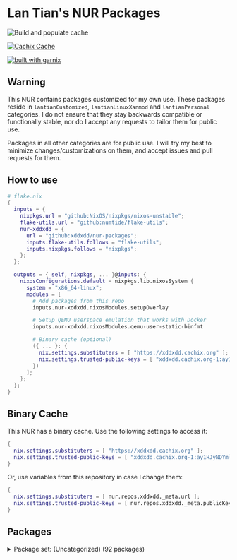 # Lan Tian's NUR Packages

![Build and populate cache](https://github.com/xddxdd/nur-packages/workflows/Build%20and%20populate%20cache/badge.svg)

[![Cachix Cache](https://img.shields.io/badge/cachix-xddxdd-blue.svg)](https://xddxdd.cachix.org)

[![built with garnix](https://img.shields.io/endpoint.svg?url=https%3A%2F%2Fgarnix.io%2Fapi%2Fbadges%2Fxddxdd%2Fnur-packages)](https://garnix.io)

## Warning

This NUR contains packages customized for my own use. These packages reside in `lantianCustomized`, `lantianLinuxXanmod` and `lantianPersonal` categories. I do not ensure that they stay backwards compatible or functionally stable, nor do I accept any requests to tailor them for public use.

Packages in all other categories are for public use. I will try my best to minimize changes/customizations on them, and accept issues and pull requests for them.

## How to use

```nix
# flake.nix
{
  inputs = {
    nixpkgs.url = "github:NixOS/nixpkgs/nixos-unstable";
    flake-utils.url = "github:numtide/flake-utils";
    nur-xddxdd = {
      url = "github:xddxdd/nur-packages";
      inputs.flake-utils.follows = "flake-utils";
      inputs.nixpkgs.follows = "nixpkgs";
    };
  };

  outputs = { self, nixpkgs, ... }@inputs: {
    nixosConfigurations.default = nixpkgs.lib.nixosSystem {
      system = "x86_64-linux";
      modules = [
        # Add packages from this repo
        inputs.nur-xddxdd.nixosModules.setupOverlay

        # Setup QEMU userspace emulation that works with Docker
        inputs.nur-xddxdd.nixosModules.qemu-user-static-binfmt

        # Binary cache (optional)
        ({ ... }: {
          nix.settings.substituters = [ "https://xddxdd.cachix.org" ];
          nix.settings.trusted-public-keys = [ "xddxdd.cachix.org-1:ay1HJyNDYmlSwj5NXQG065C8LfoqqKaTNCyzeixGjf8=" ];
        })
      ];
    };
  };
}
```

## Binary Cache

This NUR has a binary cache. Use the following settings to access it:

```nix
{
  nix.settings.substituters = [ "https://xddxdd.cachix.org" ];
  nix.settings.trusted-public-keys = [ "xddxdd.cachix.org-1:ay1HJyNDYmlSwj5NXQG065C8LfoqqKaTNCyzeixGjf8=" ];
}
```

Or, use variables from this repository in case I change them:

```nix
{
  nix.settings.substituters = [ nur.repos.xddxdd._meta.url ];
  nix.settings.trusted-public-keys = [ nur.repos.xddxdd._meta.publicKey ];
}
```

## Packages

<details>
<summary>Package set: (Uncategorized) (92 packages)</summary>

| State | Path | Name | Version | Description |
| ----- | ---- | ---- | ------- | ----------- |
|  | `amule-dlp` | [amule-dlp](https://github.com/amule-project/amule) | 7b3a07ab554d95267cca0c4a819b26d8474d6b3b | Peer-to-peer client for the eD2K and Kademlia networks |
|  | `asterisk-g72x` | [asterisk-g72x](https://github.com/arkadijs/asterisk-g72x) | 3855cec2ef2667f3e9224006dbaf179575752218 | G.729 and G.723.1 codecs for Asterisk (Only G.729 is enabled) |
|  | `asteriskDigiumCodecs` | merged- | 1.0.0 |  |
|  | `baidupcs-go` | [baidupcs-go](https://github.com/qjfoidnh/BaiduPCS-Go) | v3.9.5 | iikira/BaiduPCS-Go 原版基础上集成了分享链接/秒传链接转存功能 |
|  | `bepasty` | [bepasty](https://bepasty-server.readthedocs.org/) | 1.2.0 | universal pastebin server |
|  | `bilibili` | [bilibili](https://app.bilibili.com/) | 1.12.1-2 | Bilibili desktop client |
|  | `bird-lg-go` | [bird-lg-go](https://github.com/xddxdd/bird-lg-go) | 43b4ad93dd0a84c64a3c24c071c6e328cb5ea91e | BIRD looking glass in Go, for better maintainability, easier deployment & smaller memory footprint |
|  | `bird-lgproxy-go` | [bird-lgproxy-go](https://github.com/xddxdd/bird-lg-go) | 43b4ad93dd0a84c64a3c24c071c6e328cb5ea91e | BIRD looking glass in Go, for better maintainability, easier deployment & smaller memory footprint |
| `Broken` | `boringssl-oqs` | [boringssl-oqs](https://openquantumsafe.org) | OQS-BoringSSL-snapshot-2023-06 | Fork of BoringSSL that includes prototype quantum-resistant key exchange and authentication in the TLS handshake based on liboqs |
|  | `calibre-cops` | [calibre-cops](http://blog.slucas.fr/en/oss/calibre-opds-php-server) | 1.1.3 | Calibre OPDS (and HTML) PHP Server : web-based light alternative to Calibre content server / Calibre2OPDS to serve ebooks (epub, mobi, pdf, ...) |
|  | `chmlib-utils` | [chmlib](http://www.jedrea.com/chmlib) | 0.40a | A library for dealing with Microsoft ITSS/CHM format files |
|  | `chromium-oqs-bin` | [chromium-oqs-bin](https://github.com/open-quantum-safe/oqs-demos) | 0.7.2 | Chromium with Open Quantum Safe patches |
|  | `cloudpan189-go` | [cloudpan189-go](https://github.com/tickstep/cloudpan189-go) | v0.1.3 | 天翼云盘命令行客户端(CLI)，基于GO语言实现 |
|  | `cockpy` | [cockpy](https://github.com/Hiro420/CockPY) | 00fa2f220fd5e22c14a88b5f6000487b49b071f1 | public and open source version of the cbt2 ps im working on  |
|  | `deepspeech-gpu` | [deepspeech-gpu](https://github.com/mozilla/DeepSpeech) | 0.9.3 | Speech-to-text engine which can run in real time on devices ranging from a Raspberry Pi 4 to high power GPU servers. |
|  | `deepspeech-wrappers` | [deepspeech](https://github.com/mozilla/DeepSpeech) | 0.9.3 | Speech-to-text engine which can run in real time on devices ranging from a Raspberry Pi 4 to high power GPU servers. |
|  | `dingtalk` | [dingtalk](https://www.dingtalk.com/) | 7.1.0.30927 | 钉钉 |
|  | `dn42-pingfinder` | [dn42-pingfinder](https://git.dn42.dev/dn42/pingfinder/src/branch/master/clients) | 1.0.0 | DN42 Pingfinder |
|  | `douban-openapi-server` | [douban-openapi-server](https://github.com/caryyu/douban-openapi-server) | c7e2a0f59ba5cfb2d10a31013547686a4afab99d | A Douban API server that provides an unofficial APIs for media information gathering |
|  | `drone-file-secret` | [drone-file-secret](https://github.com/xddxdd/drone-file-secret) | b69ba503becb41c72a1b724f38a26e7f2c34b110 | A secret provider for Drone CI. It simply reads secrets from a given folder, suitable for private use Drone CI instances where running a Vault instance can be undesirable. |
|  | `drone-vault` | [drone-vault](https://docs.drone.io/configure/secrets/external/vault/) | v1.3.0 | Drone plugin for integrating with the Vault secrets manager |
|  | `etherguard` | [etherguard](https://github.com/KusakabeShi/EtherGuard-VPN) | a96db9e8cf68da687c5e26696df9778162d42ad2 | Layer2 version of wireguard with Floyd Warshall implement in go |
|  | `fastapi-dls` | [fastapi-dls](https://gitea.publichub.eu/oscar.krause/fastapi-dls) | 58ffa752f34b2d4ac71b18a68994ccfebb066c70 | Minimal Delegated License Service (DLS) |
|  | `fcitx5-breeze` | [fcitx5-breeze](https://github.com/scratch-er/fcitx5-breeze) | 2.0.0 | Fcitx5 theme to match KDE's Breeze style |
|  | `flaresolverr` | [flaresolverr](https://github.com/FlareSolverr/FlareSolverr) | v3.3.6 | Proxy server to bypass Cloudflare protection |
|  | `flasgger` | [flasgger](http://flasgger.pythonanywhere.com/) | 0.9.5 | Easy OpenAPI specs and Swagger UI for your Flask API |
|  | `ftp-proxy` | [ftp-proxy](http://www.ftpproxy.org/) | 1.2.3 | ftp.proxy - FTP Proxy Server |
|  | `genshin-checkin-helper` | [genshin-checkin-helper](https://gitlab.com/y1ndan/genshin-checkin-helper) | b9e36543bfe5b042e015463e5d0398cd234cba90 | More than check-in for Genshin Impact. |
|  | `genshinhelper2` | [genshinhelper2](https://gitlab.com/y1ndan/genshinhelper2) | 1382b89d0ee1f5dfcbe1425398fb4cfc260ddcdd | A Python library for miHoYo bbs and HoYoLAB Community. |
|  | `glauth` | [glauth](https://github.com/glauth/glauth) | v2.3.0 | A lightweight LDAP server for development, home use, or CI |
|  | `google-earth-pro` | [google-earth-pro](https://www.google.com/earth/) | 7.3.6.9345 | A world sphere viewer |
|  | `gopherus` | [gopherus](http://gopherus.sourceforge.net/) | 1.2.1 | Gopherus is a free, multiplatform, console-mode gopher client that provides a classic text interface to the gopherspace. |
|  | `grasscutter` | [grasscutter](https://github.com/Grasscutters/Grasscutter) | 1.7.2 | A server software reimplementation for a certain anime game. |
|  | `hath` | [hath](https://e-hentai.org/) | 1.6.1 | Hentai@Home |
|  | `hesuvi-hrir` | [hesuvi-hrir](https://sourceforge.net/projects/hesuvi/) | 2.0.0.1 | Headphone Surround Virtualizations for Equalizer APO |
|  | `hoyo-glyphs` | [hoyo-glyphs](https://github.com/SpeedyOrc-C/Hoyo-Glyphs) | 9914343c51384e45496522074c6cc6b15394543c | Constructed scripts by Hoyoverse 米哈游的架空文字  |
|  | `kaixinsong-fonts` | [kaixinsong-fonts](http://www.guoxuedashi.net/zidian/bujian/KaiXinSong.php) | 3.0 | KaiXinSong |
|  | `kata-image` | [kata-image](https://github.com/kata-containers/kata-containers) | 3.1.3 | Kata Containers is an open source project and community working to build a standard implementation of lightweight Virtual Machines (VMs) that feel and perform like containers, but provide the workload isolation and security advantages of VMs. (Packaging script adapted from https://github.com/TUM-DSE/doctor-cluster-config/blob/0c40be8dd86282122f8f04df738c409ef5e3da1c/pkgs/kata-images/default.nix) |
| `Broken` | `kata-runtime` | [kata-runtime](https://github.com/kata-containers/kata-containers) | 3.1.3 | Kata Containers is an open source project and community working to build a standard implementation of lightweight Virtual Machines (VMs) that feel and perform like containers, but provide the workload isolation and security advantages of VMs. (Packaging script adapted from https://github.com/TUM-DSE/doctor-cluster-config/blob/0c40be8dd86282122f8f04df738c409ef5e3da1c/pkgs/kata-runtime/default.nix) |
|  | `konnect` | [konnect](https://github.com/Kopano-dev/konnect) | v0.34.0 | Kopano Konnect implements an OpenID provider (OP) with integrated web login and consent forms. |
|  | `lantianCustomized` | merged-asterisk-attic-telnyx-compatible-coredns-librime-with-plugins-linux-xanmod-lantian-linux-xanmod-lantian-lto-linux-xanmod-lantian-unstable-linux-xanmod-lantian-unstable-lto-nbfc-linux-nginx-transmission-with-webui | 1.0.0 |  |
|  | `lantianLinuxXanmod` | merged-generic-generic-lto-latest-generic-latest-generic-lto-latest-x86_64-v1-latest-x86_64-v1-lto-latest-x86_64-v2-latest-x86_64-v2-lto-latest-x86_64-v3-latest-x86_64-v3-lto-latest-x86_64-v4-latest-x86_64-v4-lto-lts-generic-lts-generic-lto-lts-x86_64-v1-lts-x86_64-v1-lto-lts-x86_64-v2-lts-x86_64-v2-lto-lts-x86_64-v3-lts-x86_64-v3-lto-lts-x86_64-v4-lts-x86_64-v4-lto-v6_0-generic-v6_0-generic-lto-v6_0-x86_64-v1-v6_0-x86_64-v1-lto-v6_0-x86_64-v2-v6_0-x86_64-v2-lto-v6_0-x86_64-v3-v6_0-x86_64-v3-lto-v6_0-x86_64-v4-v6_0-x86_64-v4-lto-v6_1-generic-v6_1-generic-lto-v6_1-x86_64-v1-v6_1-x86_64-v1-lto-v6_1-x86_64-v2-v6_1-x86_64-v2-lto-v6_1-x86_64-v3-v6_1-x86_64-v3-lto-v6_1-x86_64-v4-v6_1-x86_64-v4-lto-x86_64-v1-x86_64-v1-lto-x86_64-v2-x86_64-v2-lto-x86_64-v3-x86_64-v3-lto-x86_64-v4-x86_64-v4-lto | 1.0.0 |  |
|  | `lantianLinuxXanmodPackages` | merged- | 1.0.0 |  |
|  | `lantianPersonal` | merged-libltnginx | 1.0.0 |  |
|  | `ldap-auth-proxy` | [ldap-auth-proxy](https://github.com/pinepain/ldap-auth-proxy) | 66a8236af574f554478fe376051b95f61235efc9 | A simple drop-in HTTP proxy for transparent LDAP authentication which is also a HTTP auth backend. |
|  | `libnftnl-fullcone` | [libnftnl](https://netfilter.org/projects/libnftnl/) | 1.2.6 | A userspace library providing a low-level netlink API to the in-kernel nf_tables subsystem |
|  | `liboqs` | [liboqs](https://openquantumsafe.org) | a80fdf8ee48ea979b5b90ceba026610338608ce0 | C library for prototyping and experimenting with quantum-resistant cryptography |
|  | `netboot-xyz` | [netboot-xyz](https://netboot.xyz/) | 2.0.72 | Your favorite operating systems in one place. A network-based bootable operating system installer based on iPXE. |
|  | `netns-exec` | [netns-exec](https://github.com/pekman/netns-exec) | aa346fd058d47b238ae1b86250f414bcab2e7927 | Run command in Linux network namespace as normal user |
|  | `nftables-fullcone` | [nftables](https://netfilter.org/projects/nftables/) | 1.0.8 | The project that aims to replace the existing {ip,ip6,arp,eb}tables framework |
|  | `noise-suppression-for-voice` | [noise-suppression-for-voice](https://github.com/werman/noise-suppression-for-voice) | v1.03 | Noise suppression plugin based on Xiph's RNNoise |
|  | `nullfs` | [nullfs](https://github.com/xrgtn/nullfs) | 0884f87ec01faaee219f59742c14ed3c3945f5c0 | FUSE nullfs drivers |
| `Broken` | `nvlax` | [nvlax](https://github.com/illnyang/nvlax) | b3699ad40c4dfbb9d46c53325d63ae8bf4a94d7f | Future-proof NvENC & NvFBC patcher |
|  | `oci-arm-host-capacity` | [oci-arm-host-capacity](https://github.com/hitrov/oci-arm-host-capacity) | 1a655bf6150d64f4f3732f267477ed3e4c6f87d0 | This script allows to bypass Oracle Cloud Infrastructure 'Out of host capacity' error immediately when additional OCI capacity will appear in your Home Region / Availability domain. |
|  | `onepush` | [onepush](https://gitlab.com/y1ndan/onepush) | 3a1d5880e3b8f1c5191ee28acd828def15fe135d | A Python library to send notifications to your iPhone, Discord, Telegram, WeChat, QQ and DingTalk. |
|  | `openj9-ibm-semeru` | merged-jdk-bin-11-jdk-bin-11_0_12_0-jdk-bin-11_0_13_0-jdk-bin-11_0_14_0-jdk-bin-11_0_14_1-jdk-bin-11_0_15_0-jdk-bin-11_0_16_0-jdk-bin-11_0_16_1-jdk-bin-11_0_17_0-jdk-bin-11_0_18_0-jdk-bin-11_0_19_0-jdk-bin-11_0_20_0-jdk-bin-11_0_20_1-jdk-bin-16-jdk-bin-16_0_2_0-jdk-bin-17-jdk-bin-17_0_1_0-jdk-bin-17_0_2_0-jdk-bin-17_0_3_0-jdk-bin-17_0_4_0-jdk-bin-17_0_4_1-jdk-bin-17_0_5_0-jdk-bin-17_0_6_0-jdk-bin-17_0_7_0-jdk-bin-17_0_8_0-jdk-bin-17_0_8_1-jdk-bin-18-jdk-bin-18_0_1_0-jdk-bin-18_0_1_1-jdk-bin-18_0_2_0-jdk-bin-18_0_2_1-jdk-bin-19-jdk-bin-19_0_2_0-jdk-bin-20-jdk-bin-20_0_1_0-jdk-bin-20_0_2_0-jdk-bin-8-jdk-bin-8_0_302_0-jdk-bin-8_0_312_0-jdk-bin-8_0_322_0-jdk-bin-8_0_332_0-jdk-bin-8_0_345_0-jdk-bin-8_0_345_1-jdk-bin-8_0_352_0-jdk-bin-8_0_362_0-jdk-bin-8_0_372_0-jdk-bin-8_0_382_0-jre-bin-11-jre-bin-11_0_12_0-jre-bin-11_0_13_0-jre-bin-11_0_14_0-jre-bin-11_0_14_1-jre-bin-11_0_15_0-jre-bin-11_0_16_0-jre-bin-11_0_16_1-jre-bin-11_0_17_0-jre-bin-11_0_18_0-jre-bin-11_0_19_0-jre-bin-11_0_20_0-jre-bin-11_0_20_1-jre-bin-16-jre-bin-16_0_2_0-jre-bin-17-jre-bin-17_0_1_0-jre-bin-17_0_2_0-jre-bin-17_0_3_0-jre-bin-17_0_4_0-jre-bin-17_0_4_1-jre-bin-17_0_5_0-jre-bin-17_0_6_0-jre-bin-17_0_7_0-jre-bin-17_0_8_0-jre-bin-17_0_8_1-jre-bin-18-jre-bin-18_0_1_0-jre-bin-18_0_1_1-jre-bin-18_0_2_0-jre-bin-18_0_2_1-jre-bin-19-jre-bin-19_0_2_0-jre-bin-20-jre-bin-20_0_1_0-jre-bin-20_0_2_0-jre-bin-8-jre-bin-8_0_302_0-jre-bin-8_0_312_0-jre-bin-8_0_322_0-jre-bin-8_0_332_0-jre-bin-8_0_345_0-jre-bin-8_0_345_1-jre-bin-8_0_352_0-jre-bin-8_0_362_0-jre-bin-8_0_372_0-jre-bin-8_0_382_0 | 1.0.0 |  |
|  | `openjdk-adoptium` | merged-jdk-bin-11-jdk-bin-11_0_12_7-jdk-bin-11_0_13_8-jdk-bin-11_0_14_1_1-jdk-bin-11_0_14_9-jdk-bin-11_0_15_10-jdk-bin-11_0_16_1_1-jdk-bin-11_0_16_8-jdk-bin-11_0_17_8-jdk-bin-11_0_18_10-jdk-bin-11_0_19_7-jdk-bin-11_0_20_1_1-jdk-bin-11_0_20_8-jdk-bin-16-jdk-bin-16_0_2_7-jdk-bin-17-jdk-bin-17_0_1_12-jdk-bin-17_0_2_8-jdk-bin-17_0_3_7-jdk-bin-17_0_4_1_1-jdk-bin-17_0_4_8-jdk-bin-17_0_5_8-jdk-bin-17_0_6_10-jdk-bin-17_0_7_7-jdk-bin-17_0_8_1_1-jdk-bin-17_0_8_7-jdk-bin-17_35-jdk-bin-18-jdk-bin-18_0_1_10-jdk-bin-18_0_2_1_1-jdk-bin-18_0_2_9-jdk-bin-18_36-jdk-bin-8-jdk-bin-8u302_b08-jdk-bin-8u312_b07-jdk-bin-8u322_b06-jdk-bin-8u332_b09-jdk-bin-8u342_b07-jdk-bin-8u345_b01-jdk-bin-8u352_b08-jdk-bin-8u362_b09-jdk-bin-8u372_b07-jdk-bin-8u382_b05-jre-bin-11-jre-bin-11_0_12_7-jre-bin-11_0_13_8-jre-bin-11_0_14_1_1-jre-bin-11_0_14_9-jre-bin-11_0_15_10-jre-bin-11_0_16_1_1-jre-bin-11_0_16_8-jre-bin-11_0_17_8-jre-bin-11_0_18_10-jre-bin-11_0_19_7-jre-bin-11_0_20_1_1-jre-bin-11_0_20_8-jre-bin-17-jre-bin-17_0_1_12-jre-bin-17_0_2_8-jre-bin-17_0_3_7-jre-bin-17_0_4_1_1-jre-bin-17_0_4_8-jre-bin-17_0_5_8-jre-bin-17_0_6_10-jre-bin-17_0_7_7-jre-bin-17_0_8_1_1-jre-bin-17_0_8_7-jre-bin-18-jre-bin-18_0_1_10-jre-bin-18_0_2_1_1-jre-bin-18_0_2_9-jre-bin-8-jre-bin-8u302_b08-jre-bin-8u312_b07-jre-bin-8u322_b06-jre-bin-8u332_b09-jre-bin-8u342_b07-jre-bin-8u345_b01-jre-bin-8u352_b08-jre-bin-8u362_b09-jre-bin-8u372_b07-jre-bin-8u382_b05 | 1.0.0 |  |
|  | `openssl-oqs` | [openssl-oqs](https://www.openssl.org/) | 1.1.1 | A cryptographic library that implements the SSL and TLS protocols |
|  | `openssl-oqs-provider` | [openssl-oqs-provider](https://openquantumsafe.org) | 5fd47f991a8a04887d1313d287f7ba5ba5fbaefa | OpenSSL 3 provider containing post-quantum algorithms |
|  | `osdlyrics` | [osdlyrics](https://github.com/osdlyrics/osdlyrics) | 0.5.14 | Standalone lyrics fetcher/displayer (windowed and OSD mode). |
|  | `payload-dumper-go` | [payload-dumper-go](https://github.com/ssut/payload-dumper-go) | 1.2.2 | An android OTA payload dumper written in Go |
|  | `phpmyadmin` | [phpmyadmin](https://www.phpmyadmin.net/) | 5.2.1 | A web interface for MySQL and MariaDB |
|  | `phppgadmin` | [phppgadmin](https://github.com/phppgadmin/phppgadmin) | v7.14.5-mod | The premier web-based administration tool for PostgreSQL |
|  | `plangothic-fonts` | merged-allideo-fallback | 1.0.0 |  |
|  | `pterodactyl-wings` | [pterodactyl-wings](https://pterodactyl.io) | v1.11.7 | The server control plane for Pterodactyl Panel. |
|  | `qbittorrent-enhanced-edition` | [qbittorrent-enhanced-edition](https://www.qbittorrent.org/) | release-4.5.5.10 | Featureful free software BitTorrent client |
|  | `qbittorrent-enhanced-edition-nox` | [qbittorrent-enhanced-edition](https://www.qbittorrent.org/) | release-4.5.5.10 | Featureful free software BitTorrent client |
|  | `qemu-user-static` | [qemu-user-static](http://www.qemu.org/) | 8.1.1+ds-2 | A generic and open source machine emulator and virtualizer |
|  | `qq` | [qq](https://im.qq.com/linuxqq/index.html) | 3.2.1-17153 | QQ for Linux |
|  | `qqmusic` | [qqmusic](https://y.qq.com/) | 1.1.5 | Tencent QQ Music (Packaging script adapted from https://aur.archlinux.org/packages/qqmusic-bin) |
|  | `rime-aurora-pinyin` | [rime-aurora-pinyin](https://github.com/hosxy/rime-aurora-pinyin) | 122b46976401995cbafcfc748806985ff3a437a4 | 【极光拼音】输入方案 |
|  | `rime-dict` | [rime-dict](https://github.com/Iorest/rime-dict) | 325ecbda51cd93e07e2fe02e37e5f14d94a4a541 | RIME 词库增强 |
|  | `rime-ice` | [rime-ice](https://dvel.me/posts/rime-ice/) | b6655c82fb71892e9c6bf8cdeec369258e38d006 | Rime 配置：雾凇拼音 | 长期维护的简体词库  |
|  | `rime-moegirl` | [rime-moegirl](https://github.com/outloudvi/mw2fcitx/releases) | 20230914 | Releases for dict of zh.moegirl.org.cn |
|  | `rime-zhwiki` | [rime-zhwiki](https://github.com/felixonmars/fcitx5-pinyin-zhwiki) | 20230823 | Fcitx 5 Pinyin Dictionary from zh.wikipedia.org |
|  | `route-chain` | [route-chain](https://github.com/xddxdd/route-chain) | 8922b56c70f92f29a9bbd72a4e8a13fd8b8c4197 | A small app to generate a long path in traceroute. |
|  | `sgx-software-enable` | [sgx-software-enable](https://github.com/intel/sgx-software-enable) | 7977d6dd373f3a14a615ee9be6f24ecd37c0b43d | This application will enable Intel SGX on Linux systems where the BIOS supports Intel SGX, but does not provide an explicit option to enable it. These systems can only enable Intel SGX via the "software enable" procedure. |
|  | `smartrent_py` | [smartrent_py](https://github.com/ZacheryThomas/smartrent.py) | 0.4.0 | Api for SmartRent locks, thermostats, moisture sensors and switches |
|  | `soggy` | [soggy](https://github.com/LDAsuku/soggy) | 2736cb094a51d186dabf2204a7599e9b8118f8dd | Experimental server emulator for a game I forgot its name |
|  | `space-cadet-pinball-full-tilt` | [SpaceCadetPinball](https://github.com/k4zmu2a/SpaceCadetPinball) | 2.0.1 | Reverse engineering of 3D Pinball for Windows – Space Cadet, a game bundled with Windows (With Full Tilt Pinball data) |
|  | `svp` | [svp](https://www.svp-team.com/wiki/SVP:Linux) | 4.5.210-2 | SmoothVideo Project 4 (SVP4) (Packaging script adapted from https://aur.archlinux.org/packages/svp) |
|  | `tachidesk-server` | [tachidesk-server](https://github.com/Suwayomi/Tachidesk-Server) | 0.6.2-r1074 | A rewrite of Tachiyomi for the Desktop |
|  | `th-fonts` | merged-feon-hak-joeng-khaai-p-khaai-t-ming-sung-p-sung-t-sy-tshyn | 1.0.0 |  |
|  | `undetected-chromedriver` | [undetected-chromedriver](https://github.com/ultrafunkamsterdam/undetected-chromedriver) | cea80717c5a3d95ccf5c40e6e38081d5454ec7a5 | Custom Selenium Chromedriver | Zero-Config | Passes ALL bot mitigation systems (like Distil / Imperva/ Datadadome / CloudFlare IUAM) |
|  | `undetected-chromedriver-bin` | [undetected-chromedriver-bin](https://chromedriver.chromium.org/) | 117.0.5938.149 | Chromedriver with undetected-chromedriver patch |
|  | `vivado-2022_2` | [vivado](https://www.xilinx.com/products/design-tools/vivado.html) | 2022.2 | Xilinx Vivado WebPack Edition (Packaging script adapted from https://github.com/lschuermann/nur-packages/blob/master/pkgs/vivado/vivado-2022_2.nix) |
| `Broken` | `vs-rife` | [vs-rife](https://github.com/HolyWu/vs-rife) | v4.0.0 | Real-Time Intermediate Flow Estimation for Video Frame Interpolation for VapourSynth |
|  | `wechat-uos` | [wechat-uos](https://weixin.qq.com/) | 2.1.5 | WeChat desktop (System Electron) (Packaging script adapted from https://aur.archlinux.org/packages/wechat-uos) |
|  | `wechat-uos-bin` | [wechat-uos-bin](https://weixin.qq.com/) | 2.1.5 | WeChat desktop (Official binary) (Packaging script adapted from https://aur.archlinux.org/packages/wechat-uos) |
|  | `wine-wechat` | [wine-wechat](https://weixin.qq.com/) | 3.9.7 | Wine WeChat (Packaging script adapted from https://aur.archlinux.org/packages/deepin-wine-wechat) |
|  | `xstatic-asciinema-player` | [xstatic-asciinema-player](https://github.com/asciinema/asciinema-player) | 2.6.1.1 | asciinema-player packaged for setuptools (easy_install) / pip. |
|  | `xstatic-font-awesome` | [xstatic-font-awesome](https://github.com/FortAwesome/Font-Awesome) | 4.7.0.0 | Font Awesome packaged for setuptools (easy_install) / pip. |
</details>



